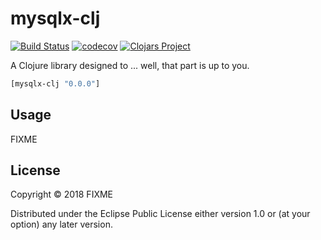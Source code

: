# mysqlx-clj
[![Build Status](https://travis-ci.org/Chicoalmeida/mysqlx-clj.svg?branch=master)](https://travis-ci.org/Chicoalmeida/mysqlx-clj)
[![codecov](https://codecov.io/gh/Chicoalmeida/mysqlx-clj/branch/master/graph/badge.svg)](https://codecov.io/gh/Chicoalmeida/mysqlx-clj)
[![Clojars Project](https://img.shields.io/clojars/v/mysqlx-clj.svg)](https://clojars.org/mysqlx-clj)

A Clojure library designed to ... well, that part is up to you.

```clj
[mysqlx-clj "0.0.0"]
```

## Usage

FIXME

## License

Copyright © 2018 FIXME

Distributed under the Eclipse Public License either version 1.0 or (at
your option) any later version.
